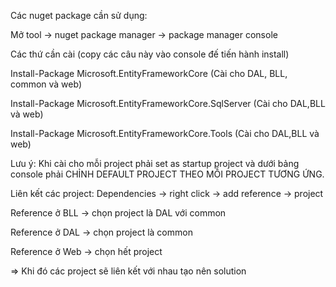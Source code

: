 Các nuget package cần sử dụng:

Mở tool -> nuget package manager -> package manager console

Các thứ cần cài (copy các câu này vào console đế tiến hành install)

Install-Package Microsoft.EntityFrameworkCore (Cài cho DAL, BLL, common và web)

Install-Package Microsoft.EntityFrameworkCore.SqlServer (Cài cho DAL,BLL và web)

Install-Package Microsoft.EntityFrameworkCore.Tools (Cài cho DAL,BLL và web)

Lưu ý: Khi cài cho mỗi project phải set as startup project và dưới bảng console phải CHỈNH DEFAULT PROJECT THEO MỖI PROJECT TƯƠNG ỨNG.

Liên kết các project: Dependencies -> right click -> add reference -> project

Reference ở BLL -> chọn project là DAL với common

Reference ở DAL -> chọn project là common

Reference ở Web -> chọn hết project

=> Khi đó các project sẽ liên kết với nhau tạo nên solution
